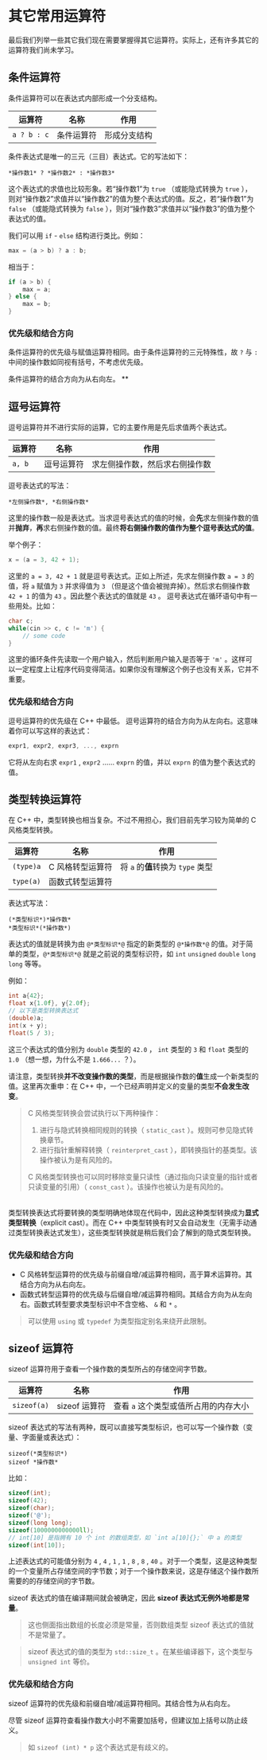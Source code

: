 # 其它常用运算符

最后我们列举一些其它我们现在需要掌握得其它运算符。实际上，还有许多其它的运算符我们尚未学习。
## 条件运算符

条件运算符可以在表达式内部形成一个分支结构。

| 运算符      | 名称       | 作用         |
| ----------- | ---------- | ------------ |
| `a ? b : c` | 条件运算符 | 形成分支结构 |

条件表达式是唯一的三元（三目）表达式。它的写法如下：

```sdsc
*操作数1* ? *操作数2* : *操作数3*
```


这个表达式的求值也比较形象。若“操作数1”为 `true` （或能隐式转换为 `true` ），则对“操作数2”求值并以“操作数2”的值为整个表达式的值。反之，若“操作数1”为 `false` （或能隐式转换为 `false` ），则对“操作数3”求值并以“操作数3”的值为整个表达式的值。

我们可以用 `if` - `else` 结构进行类比。例如：
```cpp
max = (a > b) ? a : b;
```
相当于：	
```cpp
if (a > b) {
    max = a;
} else {
    max = b;
}
```
 
### 优先级和结合方向

条件运算符的优先级与赋值运算符相同。由于条件运算符的三元特殊性，故 `?` 与 `:` 中间的操作数如同视有括号，不考虑优先级。

条件运算符的结合方向为从右向左。
**
## 逗号运算符

逗号运算符并不进行实际的运算，它的主要作用是先后求值两个表达式。

| 运算符 | 名称       | 作用                           |
| ------ | ---------- | ------------------------------ |
| `a, b` | 逗号运算符 | 求左侧操作数，然后求右侧操作数 |

逗号表达式的写法：

```sdsc
*左侧操作数*, *右侧操作数*
```

这里的操作数一般是表达式。当求逗号表达式的值的时候，会**先**求左侧操作数的值并**抛弃**，**再**求右侧操作数的值。最终**将右侧操作数的值作为整个逗号表达式的值**。

举个例子：
```cpp
x = (a = 3, 42 + 1);
```
这里的 `a = 3, 42 + 1` 就是逗号表达式。正如上所述，先求左侧操作数 `a = 3` 的值，将 `a` 赋值为 `3` 并求得值为 `3` （但是这个值会被抛弃掉）。然后求右侧操作数 `42 + 1` 的值为 `43` 。因此整个表达式的值就是 `43` 。
逗号表达式在循环语句中有一些用处。比如：
```cpp
char c;
while(cin >> c, c != 'm') {
    // some code
}
```
这里的循环条件先读取一个用户输入，然后判断用户输入是否等于 `'m'` 。这样可以一定程度上让程序代码变得简洁。如果你没有理解这个例子也没有关系，它并不重要。
 
### 优先级和结合方向

逗号运算符的优先级在 C++ 中最低。
逗号运算符的结合方向为从左向右。这意味着你可以写这样的表达式：

```cpp
expr1, expr2, expr3, ..., exprn
```
它将从左向右求 `expr1` ,  `expr2` …… `exprn` 的值，并以 `exprn` 的值为整个表达式的值。
 
 
## 类型转换运算符

在 C++ 中，类型转换也相当复杂。不过不用担心，我们目前先学习较为简单的 C 风格类型转换。

| 运算符    | 名称             | 作用                              |
| --------- | ---------------- | --------------------------------- |
| `(type)a` | C 风格转型运算符 | 将 `a` 的**值**转换为 `type` 类型 |
| `type(a)` | 函数式转型运算符 |                                   |

表达式写法：

```sdsc
(*类型标识*)*操作数*
*类型标识*(*操作数*)
```

表达式的值就是转换为由 `@*类型标识*@` 指定的新类型的 `@*操作数*@` 的值。对于简单的类型，`@*类型标识*@` 就是之前说的类型标识符，如 `int` `unsigned` `double` `long long` 等等。

例如：
```cpp
int a{42};
float x{1.0f}, y{2.0f};
// 以下是类型转换表达式
(double)a;
int(x + y);
float(5 / 3);
```
这三个表达式的值分别为 `double` 类型的 `42.0` ， `int` 类型的 `3`  和 `float` 类型的 `1.0` （想一想，为什么不是 `1.666...` ？）。

请注意，类型转换**并不改变操作数的类型**，而是根据操作数的**值**生成一个新类型的值。这里再次重申：在 C++ 中，一个已经声明并定义的变量的类型**不会发生改变**。

> C 风格类型转换会尝试执行以下两种操作：
> 
> 1. 进行与隐式转换相同规则的转换（ `static_cast` ）。规则可参见隐式转换章节。
> 2. 进行指针重解释转换（ `reinterpret_cast` ），即转换指针的基类型。该操作被认为是有风险的。
> 
> C 风格类型转换也可以同时移除变量只读性（通过指向只读变量的指针或者只读变量的引用）（ `const_cast` ）。该操作也被认为是有风险的。

<h6 id="idx_显式类型转换"></h6>

类型转换表达式将要转换的类型明确地体现在代码中，因此这种类型转换成为**显式类型转换**（explicit cast）。而在 C++ 中类型转换有时又会自动发生（无需手动通过类型转换表达式发生），这些类型转换就是稍后我们会了解到的隐式类型转换。
 
### 优先级和结合方向

- C 风格转型运算符的优先级与前缀自增/减运算符相同，高于算术运算符。其结合方向为从右向左。
- 函数式转型运算符的优先级与后缀自增/减运算符相同。其结合方向为从左向右。函数式转型要求类型标识中不含空格、 `&` 和 `*` 。

> 可以使用 `using` 或 `typedef` 为类型指定别名来绕开此限制。

## sizeof 运算符

sizeof 运算符用于查看一个操作数的类型所占的存储空间字节数。

| 运算符      | 名称          | 作用                                  |
| ----------- | ------------- | ------------------------------------- |
| `sizeof(a)` | sizeof 运算符 | 查看 `a` 这个类型或值所占用的内存大小 |

sizeof 表达式的写法有两种，既可以直接写类型标识，也可以写一个操作数（变量、字面量或表达式）：

```sdsc
sizeof(*类型标识*)
sizeof *操作数*
```

比如：
```cpp
sizeof(int);
sizeof(42);
sizeof(char);
sizeof('@');
sizeof(long long);
sizeof(1000000000000ll);
// int[10] 是指拥有 10 个 int 的数组类型，如 `int a[10]{};` 中 a 的类型
sizeof(int[10]);     
```
上述表达式的可能值分别为 `4` , `4` , `1` , `1` , `8` , `8` , `40` 。对于一个类型，这是这种类型的一个变量所占存储空间的字节数；对于一个操作数来说，这是存储这个操作数所需要的的存储空间的字节数。

sizeof 表达式的值在编译期间就会被确定，因此 **sizeof 表达式无例外地都是常量**。

> 这也侧面指出数组的长度必须是常量，否则数组类型 sizeof 表达式的值就不是常量了。
 
> sizeof 表达式的值的类型为 `std::size_t` 。在某些编译器下，这个类型与 `unsigned int` 等价。

### 优先级和结合方向

sizeof 运算符的优先级和前缀自增/减运算符相同。其结合性为从右向左。

尽管 sizeof 运算符查看操作数大小时不需要加括号，但建议加上括号以防止歧义。

> 如 `sizeof (int) * p` 这个表达式是有歧义的。

